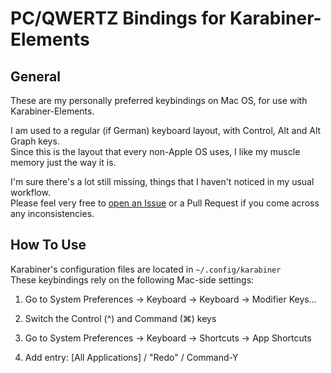 # PC/QWERTZ Bindings for Karabiner-Elements

## General

These are my personally preferred keybindings on Mac OS, for use with Karabiner-Elements.  
  
I am used to a regular (if German) keyboard layout, with Control, Alt and Alt Graph keys.  
Since this is the layout that every non-Apple OS uses, I like my muscle memory just the way it is.

I'm sure there's a lot still missing, things that I haven't noticed in my usual workflow.  
Please feel very free to [open an Issue](https://github.com/leohoe/karabiner-pc-qwertz/issues/new) or a Pull Request if you come across any inconsistencies.

## How To Use

Karabiner's configuration files are located in `~/.config/karabiner`  
These keybindings rely on the following Mac-side settings:

1) Go to System Preferences -> Keyboard -> Keyboard -> Modifier Keys...
2) Switch the Control (^) and Command (⌘) keys

3) Go to System Preferences -> Keyboard -> Shortcuts -> App Shortcuts
4) Add entry: [All Applications] / "Redo" / Command-Y
